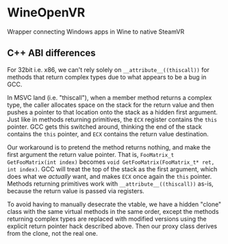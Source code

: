 # WineOpenVR
Wrapper connecting Windows apps in Wine to native SteamVR

## C++ ABI differences
For 32bit i.e. x86, we can't rely solely on `__attribute__((thiscall))` for methods that return complex types due to what appears to be a bug in GCC.

In MSVC land (i.e. "thiscall"), when a member method returns a complex type, the caller allocates space on the stack for the return value and then pushes a pointer to that location onto the stack as a hidden first argument. Just like in methods returning primitives, the `ECX` register contains the `this` pointer. GCC gets this switched around, thinking the end of the stack contains the `this` pointer, and `ECX` contains the return value destination.

Our workaround is to pretend the method returns nothing, and make the first argument the return value pointer. That is, `FooMatrix_t GetFooMatrix(int index)` becomes `void GetFooMatrix(FooMatrix_t* ret, int index)`. GCC will treat the top of the stack as the first argument, which does what we *actually* want, and makes `ECX` once again the `this` pointer. Methods returning primitives work with `__attribute__((thiscall))` as-is, because the return value is passed via registers.

To avoid having to manually desecrate the vtable, we have a hidden "clone" class with the same virtual methods in the same order, except the methods returning complex types are replaced with modified versions using the explicit return pointer hack described above. Then our proxy class derives from the clone, not the real one.
